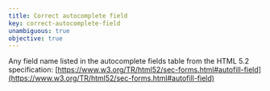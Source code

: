```yaml
---
title: Correct autocomplete field
key: correct-autocomplete-field
unambiguous: true
objective: true
---
```


Any field name listed in the autocomplete fields table from the HTML 5.2 specification:
[https://www.w3.org/TR/html52/sec-forms.html#autofill-field](https://www.w3.org/TR/html52/sec-forms.html#autofill-field)
